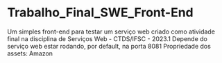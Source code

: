 # Trabalho_Final_SWE_Front-End
Um simples front-end para testar um serviço web criado como atividade final na disciplina de Serviços Web - CTDS/IFSC - 2023.1
Depende do serviço web estar rodando, por default, na porta 8081
Propriedade dos assets: Amazon
